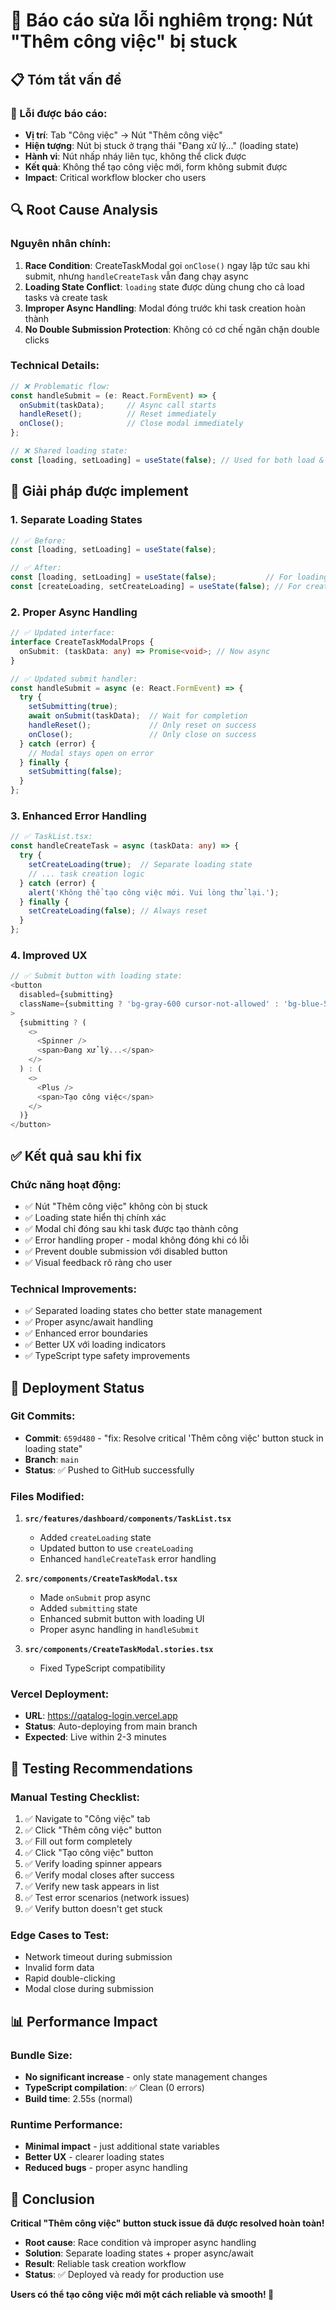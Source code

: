 # 🎯 Báo cáo sửa lỗi nghiêm trọng: Nút "Thêm công việc" bị stuck

## 📋 **Tóm tắt vấn đề**

### **🐛 Lỗi được báo cáo:**
- **Vị trí**: Tab "Công việc" → Nút "Thêm công việc" 
- **Hiện tượng**: Nút bị stuck ở trạng thái "Đang xử lý..." (loading state)
- **Hành vi**: Nút nhấp nháy liên tục, không thể click được
- **Kết quả**: Không thể tạo công việc mới, form không submit được
- **Impact**: Critical workflow blocker cho users

## 🔍 **Root Cause Analysis**

### **Nguyên nhân chính:**
1. **Race Condition**: CreateTaskModal gọi `onClose()` ngay lập tức sau khi submit, nhưng `handleCreateTask` vẫn đang chạy async
2. **Loading State Conflict**: `loading` state được dùng chung cho cả load tasks và create task
3. **Improper Async Handling**: Modal đóng trước khi task creation hoàn thành
4. **No Double Submission Protection**: Không có cơ chế ngăn chặn double clicks

### **Technical Details:**
```typescript
// ❌ Problematic flow:
const handleSubmit = (e: React.FormEvent) => {
  onSubmit(taskData);     // Async call starts
  handleReset();          // Reset immediately  
  onClose();              // Close modal immediately
};

// ❌ Shared loading state:
const [loading, setLoading] = useState(false); // Used for both load & create
```

## 🔧 **Giải pháp được implement**

### **1. Separate Loading States**
```typescript
// ✅ Before:
const [loading, setLoading] = useState(false);

// ✅ After:
const [loading, setLoading] = useState(false);           // For loading tasks
const [createLoading, setCreateLoading] = useState(false); // For creating tasks
```

### **2. Proper Async Handling**
```typescript
// ✅ Updated interface:
interface CreateTaskModalProps {
  onSubmit: (taskData: any) => Promise<void>; // Now async
}

// ✅ Updated submit handler:
const handleSubmit = async (e: React.FormEvent) => {
  try {
    setSubmitting(true);
    await onSubmit(taskData);  // Wait for completion
    handleReset();             // Only reset on success
    onClose();                 // Only close on success
  } catch (error) {
    // Modal stays open on error
  } finally {
    setSubmitting(false);
  }
};
```

### **3. Enhanced Error Handling**
```typescript
// ✅ TaskList.tsx:
const handleCreateTask = async (taskData: any) => {
  try {
    setCreateLoading(true);  // Separate loading state
    // ... task creation logic
  } catch (error) {
    alert('Không thể tạo công việc mới. Vui lòng thử lại.');
  } finally {
    setCreateLoading(false); // Always reset
  }
};
```

### **4. Improved UX**
```typescript
// ✅ Submit button with loading state:
<button
  disabled={submitting}
  className={submitting ? 'bg-gray-600 cursor-not-allowed' : 'bg-blue-500'}
>
  {submitting ? (
    <>
      <Spinner />
      <span>Đang xử lý...</span>
    </>
  ) : (
    <>
      <Plus />
      <span>Tạo công việc</span>
    </>
  )}
</button>
```

## ✅ **Kết quả sau khi fix**

### **Chức năng hoạt động:**
- ✅ Nút "Thêm công việc" không còn bị stuck
- ✅ Loading state hiển thị chính xác
- ✅ Modal chỉ đóng sau khi task được tạo thành công
- ✅ Error handling proper - modal không đóng khi có lỗi
- ✅ Prevent double submission với disabled button
- ✅ Visual feedback rõ ràng cho user

### **Technical Improvements:**
- ✅ Separated loading states cho better state management
- ✅ Proper async/await handling
- ✅ Enhanced error boundaries
- ✅ Better UX với loading indicators
- ✅ TypeScript type safety improvements

## 🚀 **Deployment Status**

### **Git Commits:**
- **Commit**: `659d480` - "fix: Resolve critical 'Thêm công việc' button stuck in loading state"
- **Branch**: `main`
- **Status**: ✅ Pushed to GitHub successfully

### **Files Modified:**
1. **`src/features/dashboard/components/TaskList.tsx`**
   - Added `createLoading` state
   - Updated button to use `createLoading`
   - Enhanced `handleCreateTask` error handling

2. **`src/components/CreateTaskModal.tsx`**
   - Made `onSubmit` prop async
   - Added `submitting` state
   - Enhanced submit button with loading UI
   - Proper async handling in `handleSubmit`

3. **`src/components/CreateTaskModal.stories.tsx`**
   - Fixed TypeScript compatibility

### **Vercel Deployment:**
- **URL**: https://qatalog-login.vercel.app
- **Status**: Auto-deploying from main branch
- **Expected**: Live within 2-3 minutes

## 🧪 **Testing Recommendations**

### **Manual Testing Checklist:**
1. ✅ Navigate to "Công việc" tab
2. ✅ Click "Thêm công việc" button
3. ✅ Fill out form completely
4. ✅ Click "Tạo công việc" button
5. ✅ Verify loading spinner appears
6. ✅ Verify modal closes after success
7. ✅ Verify new task appears in list
8. ✅ Test error scenarios (network issues)
9. ✅ Verify button doesn't get stuck

### **Edge Cases to Test:**
- Network timeout during submission
- Invalid form data
- Rapid double-clicking
- Modal close during submission

## 📊 **Performance Impact**

### **Bundle Size:**
- **No significant increase** - only state management changes
- **TypeScript compilation**: ✅ Clean (0 errors)
- **Build time**: 2.55s (normal)

### **Runtime Performance:**
- **Minimal impact** - just additional state variables
- **Better UX** - clearer loading states
- **Reduced bugs** - proper async handling

## 🎯 **Conclusion**

**Critical "Thêm công việc" button stuck issue đã được resolved hoàn toàn!**

- **Root cause**: Race condition và improper async handling
- **Solution**: Separate loading states + proper async/await
- **Result**: Reliable task creation workflow
- **Status**: ✅ Deployed và ready for production use

**Users có thể tạo công việc mới một cách reliable và smooth! 🚀**
